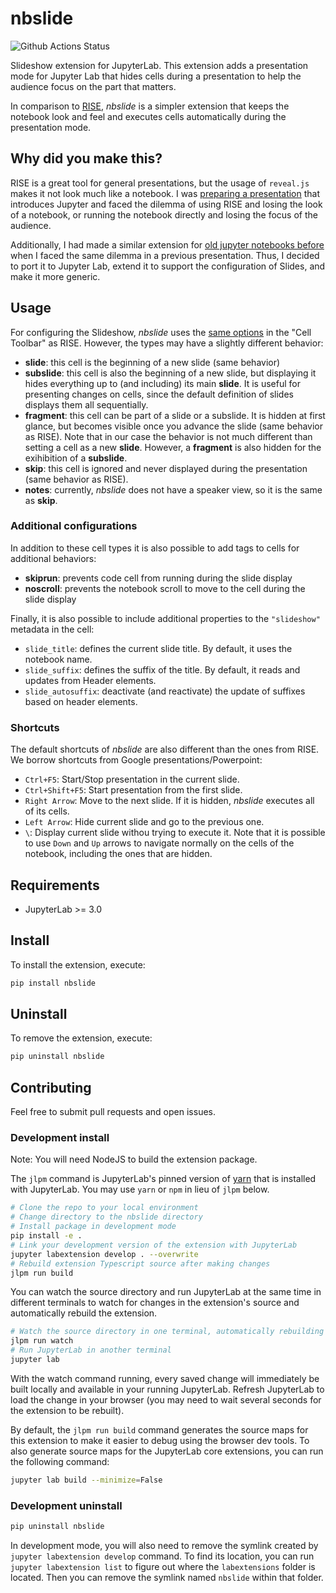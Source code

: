 # nbslide

![Github Actions Status](https://github.com/JoaoFelipe/nbslide/workflows/Build/badge.svg)

Slideshow extension for JupyterLab. This extension adds a presentation mode for Jupyter Lab that hides cells during a presentation to help the audience focus on the part that matters.

In comparison to [RISE](https://github.com/damianavila/RISE), *nbslide* is a simpler extension that keeps the notebook look and feel and executes cells automatically during the presentation mode.

## Why did you make this?

RISE is a great tool for general presentations, but the usage of `reveal.js` makes it not look much like a notebook. I was [preparing a presentation](https://github.com/opgabriel/jai2021-jupyter) that introduces Jupyter and faced the dilemma of using RISE and losing the look of a notebook, or running the notebook directly and losing the focus of the audience. 

Additionally, I had made a similar extension for [old jupyter notebooks before](https://github.com/JoaoFelipe/minicurso-mineracao-interativa/blob/master/slide.py) when I faced the same dilemma in a previous presentation. Thus, I decided to port it to Jupyter Lab, extend it to support the configuration of Slides, and make it more generic.

## Usage

For configuring the Slideshow, *nbslide* uses the [same options](https://rise.readthedocs.io/en/stable/usage.html) in the "Cell Toolbar" as RISE. However, the types may have a slightly different behavior:

- **slide**: this cell is the beginning of a new slide (same behavior)
- **subslide**: this cell is also the beginning of a new slide, but displaying it hides everything up to (and including) its main **slide**. It is useful for presenting changes on cells, since the default definition of slides displays them all sequentially.
- **fragment**: this cell can be part of a slide or a subslide. It is hidden at first glance, but becomes visible once you advance the slide (same behavior as RISE). Note that in our case the behavior is not much different than setting a cell as a new **slide**. However, a **fragment** is also hidden for the exihibition of a **subslide**.
- **skip**: this cell is ignored and never displayed during the presentation (same behavior as RISE).
- **notes**: currently, *nbslide* does not have a speaker view, so it is the same as **skip**.

### Additional configurations

In addition to these cell types it is also possible to add tags to cells for additional behaviors:

- **skiprun**: prevents code cell from running during the slide display
- **noscroll**: prevents the notebook scroll to move to the cell during the slide display

Finally, it is also possible to include additional properties to the `"slideshow"` metadata in the cell:

- `slide_title`: defines the current slide title. By default, it uses the notebook name.
- `slide_suffix`: defines the suffix of the title. By default, it reads and updates from Header elements.
- `slide_autosuffix`: deactivate (and reactivate) the update of suffixes based on header elements.

### Shortcuts

The default shortcuts of *nbslide* are also different than the ones from RISE. We borrow shortcuts from Google presentations/Powerpoint:

- `Ctrl+F5`: Start/Stop presentation in the current slide.
- `Ctrl+Shift+F5`: Start presentation from the first slide.
- `Right Arrow`: Move to the next slide. If it is hidden, *nbslide* executes all of its cells.
- `Left Arrow`: Hide current slide and go to the previous one.
- `\`: Display current slide withou trying to execute it. Note that it is possible to use `Down` and `Up` arrows to navigate normally on the cells of the notebook, including the ones that are hidden.

## Requirements

* JupyterLab >= 3.0

## Install

To install the extension, execute:

```bash
pip install nbslide
```

## Uninstall

To remove the extension, execute:

```bash
pip uninstall nbslide
```

## Contributing

Feel free to submit pull requests and open issues.

### Development install

Note: You will need NodeJS to build the extension package.

The `jlpm` command is JupyterLab's pinned version of
[yarn](https://yarnpkg.com/) that is installed with JupyterLab. You may use
`yarn` or `npm` in lieu of `jlpm` below.

```bash
# Clone the repo to your local environment
# Change directory to the nbslide directory
# Install package in development mode
pip install -e .
# Link your development version of the extension with JupyterLab
jupyter labextension develop . --overwrite
# Rebuild extension Typescript source after making changes
jlpm run build
```

You can watch the source directory and run JupyterLab at the same time in different terminals to watch for changes in the extension's source and automatically rebuild the extension.

```bash
# Watch the source directory in one terminal, automatically rebuilding when needed
jlpm run watch
# Run JupyterLab in another terminal
jupyter lab
```

With the watch command running, every saved change will immediately be built locally and available in your running JupyterLab. Refresh JupyterLab to load the change in your browser (you may need to wait several seconds for the extension to be rebuilt).

By default, the `jlpm run build` command generates the source maps for this extension to make it easier to debug using the browser dev tools. To also generate source maps for the JupyterLab core extensions, you can run the following command:

```bash
jupyter lab build --minimize=False
```

### Development uninstall

```bash
pip uninstall nbslide
```

In development mode, you will also need to remove the symlink created by `jupyter labextension develop`
command. To find its location, you can run `jupyter labextension list` to figure out where the `labextensions`
folder is located. Then you can remove the symlink named `nbslide` within that folder.

